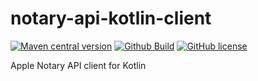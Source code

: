 # notary-api-kotlin-client

[![Maven central version](https://img.shields.io/maven-central/v/io.github.archangelx360/notary-api-kotlin-client.svg)](http://mvnrepository.com/artifact/io.github.archangelx360/notary-api-kotlin-client)
[![Github Build](https://github.com/ArchangelX360/notary-api-kotlin-client/actions/workflows/build.yml/badge.svg)](https://github.com/ArchangelX360/notary-api-kotlin-client/actions/workflows/build.yml)
[![GitHub license](https://img.shields.io/badge/license-MIT-blue.svg)](https://github.com/ArchangelX360/notary-api-kotlin-client/blob/main/LICENSE)

Apple Notary API client for Kotlin
